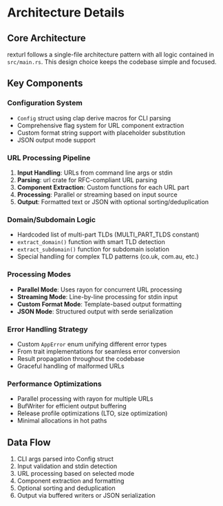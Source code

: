 # Architecture Details

## Core Architecture
rexturl follows a single-file architecture pattern with all logic contained in `src/main.rs`. This design choice keeps the codebase simple and focused.

## Key Components

### Configuration System
- `Config` struct using clap derive macros for CLI parsing
- Comprehensive flag system for URL component extraction
- Custom format string support with placeholder substitution
- JSON output mode support

### URL Processing Pipeline
1. **Input Handling**: URLs from command line args or stdin
2. **Parsing**: url crate for RFC-compliant URL parsing
3. **Component Extraction**: Custom functions for each URL part
4. **Processing**: Parallel or streaming based on input source
5. **Output**: Formatted text or JSON with optional sorting/deduplication

### Domain/Subdomain Logic
- Hardcoded list of multi-part TLDs (MULTI_PART_TLDS constant)
- `extract_domain()` function with smart TLD detection
- `extract_subdomain()` function for subdomain isolation
- Special handling for complex TLD patterns (co.uk, com.au, etc.)

### Processing Modes
- **Parallel Mode**: Uses rayon for concurrent URL processing
- **Streaming Mode**: Line-by-line processing for stdin input
- **Custom Format Mode**: Template-based output formatting
- **JSON Mode**: Structured output with serde serialization

### Error Handling Strategy
- Custom `AppError` enum unifying different error types
- From trait implementations for seamless error conversion
- Result propagation throughout the codebase
- Graceful handling of malformed URLs

### Performance Optimizations
- Parallel processing with rayon for multiple URLs
- BufWriter for efficient output buffering
- Release profile optimizations (LTO, size optimization)
- Minimal allocations in hot paths

## Data Flow
1. CLI args parsed into Config struct
2. Input validation and stdin detection
3. URL processing based on selected mode
4. Component extraction and formatting
5. Optional sorting and deduplication
6. Output via buffered writers or JSON serialization